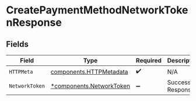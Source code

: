 # CreatePaymentMethodNetworkTokenResponse


## Fields

| Field                                                               | Type                                                                | Required                                                            | Description                                                         |
| ------------------------------------------------------------------- | ------------------------------------------------------------------- | ------------------------------------------------------------------- | ------------------------------------------------------------------- |
| `HTTPMeta`                                                          | [components.HTTPMetadata](../../models/components/httpmetadata.md)  | :heavy_check_mark:                                                  | N/A                                                                 |
| `NetworkToken`                                                      | [*components.NetworkToken](../../models/components/networktoken.md) | :heavy_minus_sign:                                                  | Successful Response                                                 |